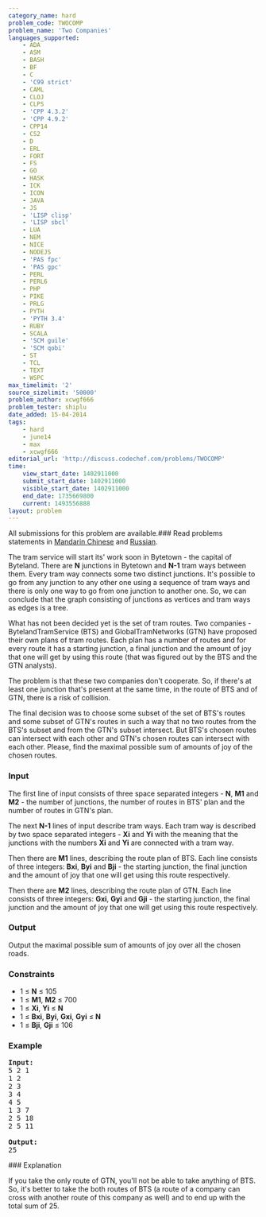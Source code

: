 ```yaml
---
category_name: hard
problem_code: TWOCOMP
problem_name: 'Two Companies'
languages_supported:
    - ADA
    - ASM
    - BASH
    - BF
    - C
    - 'C99 strict'
    - CAML
    - CLOJ
    - CLPS
    - 'CPP 4.3.2'
    - 'CPP 4.9.2'
    - CPP14
    - CS2
    - D
    - ERL
    - FORT
    - FS
    - GO
    - HASK
    - ICK
    - ICON
    - JAVA
    - JS
    - 'LISP clisp'
    - 'LISP sbcl'
    - LUA
    - NEM
    - NICE
    - NODEJS
    - 'PAS fpc'
    - 'PAS gpc'
    - PERL
    - PERL6
    - PHP
    - PIKE
    - PRLG
    - PYTH
    - 'PYTH 3.4'
    - RUBY
    - SCALA
    - 'SCM guile'
    - 'SCM qobi'
    - ST
    - TCL
    - TEXT
    - WSPC
max_timelimit: '2'
source_sizelimit: '50000'
problem_author: xcwgf666
problem_tester: shiplu
date_added: 15-04-2014
tags:
    - hard
    - june14
    - max
    - xcwgf666
editorial_url: 'http://discuss.codechef.com/problems/TWOCOMP'
time:
    view_start_date: 1402911000
    submit_start_date: 1402911000
    visible_start_date: 1402911000
    end_date: 1735669800
    current: 1493556888
layout: problem
---
```

All submissions for this problem are available.###  Read problems statements in [Mandarin Chinese](http://www.codechef.com/download/translated/JUNE14/mandarin/TWOCOMP1.pdf) and [Russian](http://www.codechef.com/download/translated/JUNE14/russian/TWOCOMP.pdf).

The tram service will start its' work soon in Bytetown - the capital of Byteland. There are **N** junctions in Bytetown and **N-1** tram ways between them. Every tram way connects some two distinct junctions. It's possible to go from any junction to any other one using a sequence of tram ways and there is only one way to go from one junction to another one. So, we can conclude that the graph consisting of junctions as vertices and tram ways as edges is a tree.

What has not been decided yet is the set of tram routes. Two companies - BytelandTramService (BTS) and GlobalTramNetworks (GTN) have proposed their own plans of tram routes. Each plan has a number of routes and for every route it has a starting junction, a final junction and the amount of joy that one will get by using this route (that was figured out by the BTS and the GTN analysts).

The problem is that these two companies don't cooperate. So, if there's at least one junction that's present at the same time, in the route of BTS and of GTN, there is a risk of collision.

The final decision was to choose some subset of the set of BTS's routes and some subset of GTN's routes in such a way that no two routes from the BTS's subset and from the GTN's subset intersect. But BTS's chosen routes can intersect with each other and GTN's chosen routes can intersect with each other. Please, find the maximal possible sum of amounts of joy of the chosen routes.

### Input

The first line of input consists of three space separated integers - **N**, **M1** and **M2** - the number of junctions, the number of routes in BTS' plan and the number of routes in GTN's plan.

The next **N-1** lines of input describe tram ways. Each tram way is described by two space separated integers - **Xi** and **Yi** with the meaning that the junctions with the numbers **Xi** and **Yi** are connected with a tram way.

Then there are **M1** lines, describing the
route plan of BTS. Each line consists of three integers: **Bxi**, **Byi** and **Bji** - the starting junction, the final junction and the amount of joy that one will get using this route respectively.

Then there are **M2** lines, describing the route plan of GTN. Each line consists of three integers: **Gxi**, **Gyi** and **Gji** - the starting junction, the final junction and the amount of joy that one will get using this route respectively.

### Output

Output the maximal possible sum of amounts of joy over all the chosen roads.

### Constraints

- 1 ≤ **N** ≤ 105
- 1 ≤ **M1**, **M2** ≤ 700
- 1 ≤ **Xi**, **Yi** ≤ **N**
- 1 ≤ **Bxi**, **Byi**, **Gxi**, **Gyi** ≤ **N**
- 1 ≤ **Bji**, **Gji** ≤ 106

### Example

<pre><b>Input:</b>
5 2 1
1 2
2 3
3 4
4 5
1 3 7
2 5 18
2 5 11

<b>Output:</b>
25
</pre>### Explanation

If you take the only route of GTN, you'll not be able to take anything of BTS. So, it's better to take the both routes of BTS (a route of a company can cross with another route of this company as well) and to end up with the total sum of 25.

